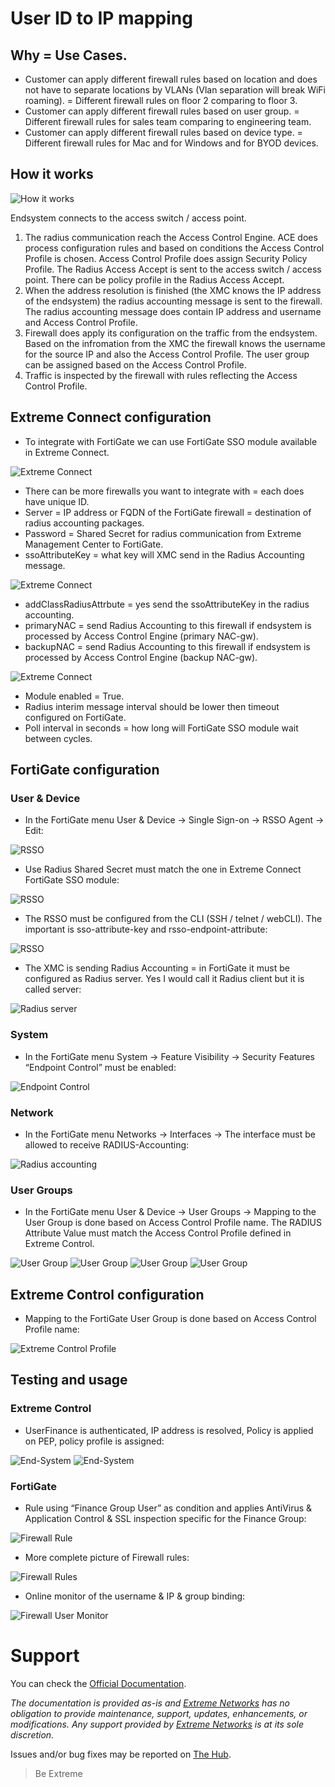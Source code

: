 # User ID to IP mapping

## Why = Use Cases.
* Customer can apply different firewall rules based on location and does not have to separate locations by VLANs (Vlan separation will break WiFi roaming). = Different firewall rules on floor 2 comparing to floor 3.
* Customer can apply different firewall rules based on user group. = Different firewall rules for sales team comparing to engineering team.
* Customer can apply different firewall rules based on device type. = Different firewall rules for Mac and for Windows and for BYOD devices.

## How it works
![How it works](HowItWorks.png "How it works")

   Endsystem connects to the access switch / access point. 
1. The radius communication reach the Access Control Engine. ACE does process configuration rules and based on conditions the Access Control Profile is chosen. Access Control Profile does assign Security Policy Profile. The Radius Access Accept is sent to the access switch / access point. There can be policy profile in the Radius Access Accept.
2. When the address resolution is finished (the XMC knows the IP address of the endsystem) the radius accounting message is sent to the firewall. The radius accounting message does contain IP address and username and Access Control Profile.
3. Firewall does apply its configuration on the traffic from the endsystem. Based on the infromation from the XMC the firewall knows the username for the source IP and also the Access Control Profile. The user group can be assigned based on the Access Control Profile.
4. Traffic is inspected by the firewall with rules reflecting the Access Control Profile.

## Extreme Connect configuration
* To integrate with FortiGate we can use FortiGate SSO module available in Extreme Connect.

![Extreme Connect](ConnectConfig.png "Extreme Connect")
* There can be more firewalls you want to integrate with = each does have unique ID.
* Server = IP address or FQDN of the FortiGate firewall = destination of radius accounting packages.
* Password = Shared Secret for radius communication from Extreme Management Center to FortiGate.
* ssoAttributeKey = what key will XMC send in the Radius Accounting message.

![Extreme Connect](ConnectConfig1.png "Extreme Connect")
* addClassRadiusAttrbute = yes send the ssoAttributeKey in the radius accounting.
* primaryNAC = send Radius Accounting to this firewall if endsystem is processed by Access Control Engine (primary NAC-gw).
* backupNAC = send Radius Accounting to this firewall if endsystem is processed by Access Control Engine (backup NAC-gw).

![Extreme Connect](ConnectConfig2.png "Extreme Connect")
* Module enabled = True.
* Radius interim message interval should be lower then timeout configured on FortiGate.
* Poll interval in seconds = how long will FortiGate SSO module wait between cycles.

## FortiGate configuration

### User & Device
* In the FortiGate menu User & Device -> Single Sign-on -> RSSO Agent -> Edit:

![RSSO](RSSO.png "RSSO")
* Use Radius Shared Secret must match the one in Extreme Connect FortiGate SSO module:

![RSSO](RSSO1.png "RSSO")
* The RSSO must be configured from the CLI (SSH / telnet / webCLI). The important is sso-attribute-key and rsso-endpoint-attribute:

![RSSO](RSSO2.png "RSSO")
* The XMC is sending Radius Accounting = in FortiGate it must be configured as Radius server. Yes I would call it Radius client but it is called server:

![Radius server](Radius.png "Radius server")

### System
* In the FortiGate menu System -> Feature Visibility -> Security Features “Endpoint Control” must be enabled:

![Endpoint Control](EndPointControl.png "Endpoint Control")

### Network
* In the FortiGate menu Networks -> Interfaces -> The interface must be allowed to receive RADIUS-Accounting:

![Radius accounting](RadiusAccounting.png "Radius accounting")

### User Groups
* In the FortiGate menu User & Device -> User Groups -> Mapping to the User Group is done based on Access Control Profile name. The RADIUS Attribute Value must match the Access Control Profile defined in Extreme Control.

![User Group](UserGroup1.png "User Group")
![User Group](UserGroup2.png "User Group")
![User Group](UserGroup3.png "User Group")
![User Group](UserGroup4.png "User Group")

## Extreme Control configuration
* Mapping to the FortiGate User Group is done based on Access Control Profile name:

![Extreme Control Profile](ExtremeProfiles.png "Extreme Control Profile")

## Testing and usage

### Extreme Control
* UserFinance is authenticated, IP address is resolved, Policy is applied on PEP, policy profile is assigned:

![End-System](ExtremeControl.png "End-System")
![End-System](ExtremeControl1.png "End-System")


### FortiGate
* Rule using “Finance Group User” as condition and applies AntiVirus & Application Control & SSL inspection specific for the Finance Group:

![Firewall Rule](ExtremeControl.png "Firewall Rule")
* More complete picture of Firewall rules:

![Firewall Rules](ExtremeControl1.png "Firewall Rules")
* Online monitor of the username & IP & group binding:

![Firewall User Monitor](FirewallMonitor.png "Firewall User Monitor")

# Support
You can check the [Official Documentation](https://emc.extremenetworks.com/content/oneview/docs/connect/docs/l_ov_connect_security.htm#Fortinet).

_The documentation is provided as-is and [Extreme Networks](http://www.extremenetworks.com/) has no obligation to provide maintenance, support, updates, enhancements, or modifications. Any support provided by [Extreme Networks](http://www.extremenetworks.com/) is at its sole discretion._

Issues and/or bug fixes may be reported on [The Hub](https://community.extremenetworks.com/extreme).

>Be Extreme
